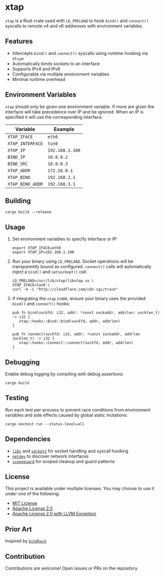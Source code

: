 # xtap

`xtap` is a Rust crate used with `LD_PRELOAD` to hook `bind()` and `connect()` syscalls to reroute v4 and v6 addresses with environment variables.

## Features

- Intercepts `bind()` and `connect()` syscalls using runtime hooking via `dlsym`
- Automatically binds sockets to an interface
- Supports IPv4 and IPv6
- Configurable via multiple environment variables
- Minimal runtime overhead

## Environment Variables

`xtap` should only be given one environment variable. If more are given the interface will take precedence over IP and be ignored. When an IP is specified it will use the corresponding interface.

| Variable         | Example          |
|------------------|------------------|
| `XTAP_IFACE`     | `eth0`           |
| `XTAP_INTERFACE` | `tun0`           |
| `XTAP_IP`        | `192.168.1.100`  |
| `BIND_IP`        | `10.0.0.2`       |
| `BIND_SRC`       | `10.0.0.3`       |
| `XTAP_ADDR`      | `172.16.0.1`     |
| `XTAP_BIND`      | `192.168.2.1`    |
| `XTAP_BIND_ADDR` | `192.168.3.1`    |

## Building

    cargo build --release

## Usage

1. Set environment variables to specify interface or IP:

   ```
   export XTAP_IFACE=eth0
   export XTAP_IP=192.168.1.100
   ```

2. Run your binary using `LD_PRELOAD`. Socket operations will be transparently bound as configured. `connect()` calls will automatically inject a `bind()` and `setsockopt()` call.
    ```
    LD_PRELOAD=/usr/lib/xtap/libxtap.so \
    XTAP_IFACE=tun0 \
    curl -4 -L "http://cloudflare.com/cdn-cgi/trace"
    ```

3. If integrating the `xtap` crate, ensure your binary uses the provided `bind()` and `connect()` hooks:

    ```
   pub fn bind(sockfd: i32, addr: *const sockaddr, addrlen: socklen_t) -> i32 {
       xtap::hooks::Bind::bind(sockfd, addr, addrlen)
   }

   pub fn connect(sockfd: i32, addr: *const sockaddr, addrlen socklen_t) -> i32 {
       xtap::hooks::Connect::connect(sockfd, addr, addrlen)
   }
    ```

## Debugging

Enable debug logging by compiling with debug assertions:

`cargo build`

## Testing

Run each test per-process to prevent race conditions from environment variables and side effects caused by global static mutations:

`cargo nextest run --status-level=all`

## Dependencies
- [`libc`](https://crates.io/crates/libc) and [`socket2`](https://crates.io/crates/socket2) for socket handling and syscall hooking
- [`netdev`](https://crates.io/crates/netdev) to discover network interfaces
- [`scopeguard`](https://crates.io/crates/scopeguard) for scoped cleanup and guard patterns

## License

This project is available under multiple licenses. You may choose to use it under one of the following:

- [MIT License](LICENSE-MIT)
- [Apache License 2.0](LICENSE-Apache)
- [Apache License 2.0 with LLVM Exception](LICENSE-Apache-2.0_WITH_LLVM-exception)

## Prior Art

Inspired by [`bindhack`](http://wari.mckay.com/~rm/bindhack.c.txt)

## Contribution

Contributions are welcome! Open issues or PRs on the repository.
